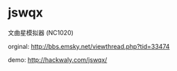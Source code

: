 jswqx
=====

文曲星模拟器 (NC1020)

orginal: http://bbs.emsky.net/viewthread.php?tid=33474

demo: http://hackwaly.com/jswqx/
